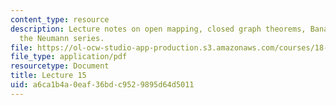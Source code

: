 ```yaml
---
content_type: resource
description: Lecture notes on open mapping, closed graph theorems, Banach space, and
  the Neumann series.
file: https://ol-ocw-studio-app-production.s3.amazonaws.com/courses/18-102-introduction-to-functional-analysis-spring-2009/a6ca1b4a0eaf36bdc9529895d64d5011_MIT18_102s09_lec15.pdf
file_type: application/pdf
resourcetype: Document
title: Lecture 15
uid: a6ca1b4a-0eaf-36bd-c952-9895d64d5011
---
```

